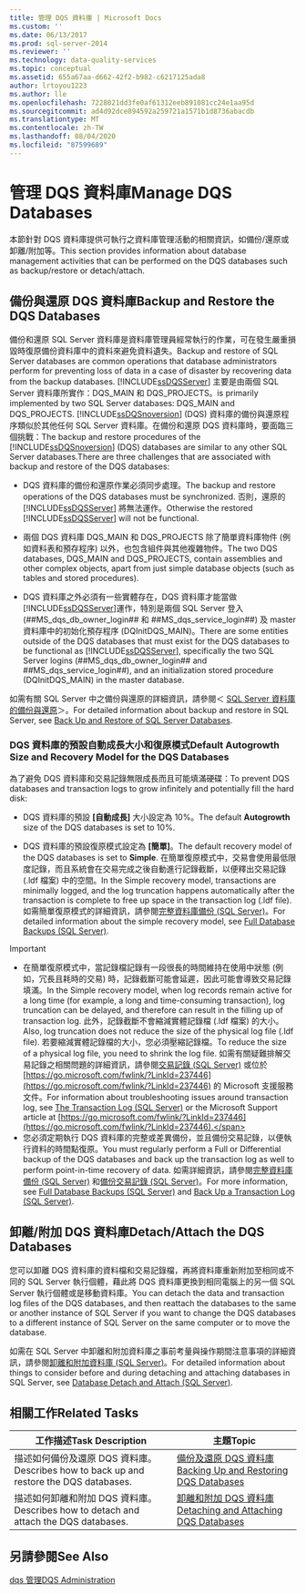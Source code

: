 ```yaml
---
title: 管理 DQS 資料庫 | Microsoft Docs
ms.custom: ''
ms.date: 06/13/2017
ms.prod: sql-server-2014
ms.reviewer: ''
ms.technology: data-quality-services
ms.topic: conceptual
ms.assetid: 655a67aa-d662-42f2-b982-c6217125ada8
author: lrtoyou1223
ms.author: lle
ms.openlocfilehash: 7228021dd3fe0af61312eeb891081cc24e1aa95d
ms.sourcegitcommit: ad4d92dce894592a259721a1571b1d8736abacdb
ms.translationtype: MT
ms.contentlocale: zh-TW
ms.lasthandoff: 08/04/2020
ms.locfileid: "87599689"
---
```

# <a name="manage-dqs-databases"></a><span data-ttu-id="954a0-102">管理 DQS 資料庫</span><span class="sxs-lookup"><span data-stu-id="954a0-102">Manage DQS Databases</span></span>
  <span data-ttu-id="954a0-103">本節針對 DQS 資料庫提供可執行之資料庫管理活動的相關資訊，如備份/還原或卸離/附加等。</span><span class="sxs-lookup"><span data-stu-id="954a0-103">This section provides information about database management activities that can be performed on the DQS databases such as backup/restore or detach/attach.</span></span>  
  
##  <a name="backup-and-restore-the-dqs-databases"></a><a name="BackupRestore"></a> <span data-ttu-id="954a0-104">備份與還原 DQS 資料庫</span><span class="sxs-lookup"><span data-stu-id="954a0-104">Backup and Restore the DQS Databases</span></span>  
 <span data-ttu-id="954a0-105">備份和還原 SQL Server 資料庫是資料庫管理員經常執行的作業，可在發生嚴重損毀時復原備份資料庫中的資料來避免資料遺失。</span><span class="sxs-lookup"><span data-stu-id="954a0-105">Backup and restore of SQL Server databases are common operations that database administrators perform for preventing loss of data in a case of disaster by recovering data from the backup databases.</span></span> [!INCLUDE[ssDQSServer](../includes/ssdqsserver-md.md)] <span data-ttu-id="954a0-106">主要是由兩個 SQL Server 資料庫所實作：DQS_MAIN 和 DQS_PROJECTS。</span><span class="sxs-lookup"><span data-stu-id="954a0-106">is primarily implemented by two SQL Server databases: DQS_MAIN and DQS_PROJECTS.</span></span> <span data-ttu-id="954a0-107">[!INCLUDE[ssDQSnoversion](../includes/ssdqsnoversion-md.md)] (DQS) 資料庫的備份與還原程序類似於其他任何 SQL Server 資料庫。在備份和還原 DQS 資料庫時，要面臨三個挑戰：</span><span class="sxs-lookup"><span data-stu-id="954a0-107">The backup and restore procedures of the [!INCLUDE[ssDQSnoversion](../includes/ssdqsnoversion-md.md)] (DQS) databases are similar to any other SQL Server databases.There are three challenges that are associated with backup and restore of the DQS databases:</span></span>  
  
-   <span data-ttu-id="954a0-108">DQS 資料庫的備份和還原作業必須同步處理。</span><span class="sxs-lookup"><span data-stu-id="954a0-108">The backup and restore operations of the DQS databases must be synchronized.</span></span> <span data-ttu-id="954a0-109">否則，還原的 [!INCLUDE[ssDQSServer](../includes/ssdqsserver-md.md)] 將無法運作。</span><span class="sxs-lookup"><span data-stu-id="954a0-109">Otherwise the restored [!INCLUDE[ssDQSServer](../includes/ssdqsserver-md.md)] will not be functional.</span></span>  
  
-   <span data-ttu-id="954a0-110">兩個 DQS 資料庫 DQS_MAIN 和 DQS_PROJECTS 除了簡單資料庫物件 (例如資料表和預存程序) 以外，也包含組件與其他複雜物件。</span><span class="sxs-lookup"><span data-stu-id="954a0-110">The two DQS databases, DQS_MAIN and DQS_PROJECTS, contain assemblies and other complex objects, apart from just simple database objects (such as tables and stored procedures).</span></span>  
  
-   <span data-ttu-id="954a0-111">DQS 資料庫之外必須有一些實體存在，DQS 資料庫才能當做 [!INCLUDE[ssDQSServer](../includes/ssdqsserver-md.md)]運作，特別是兩個 SQL Server 登入 (##MS_dqs_db_owner_login## 和 ##MS_dqs_service_login##) 及 master 資料庫中的初始化預存程序 (DQInitDQS_MAIN)。</span><span class="sxs-lookup"><span data-stu-id="954a0-111">There are some entities outside of the DQS databases that must exist for the DQS databases to be functional as [!INCLUDE[ssDQSServer](../includes/ssdqsserver-md.md)], specifically the two SQL Server logins (##MS_dqs_db_owner_login## and ##MS_dqs_service_login##), and an initialization stored procedure (DQInitDQS_MAIN) in the master database.</span></span>  
  
 <span data-ttu-id="954a0-112">如需有關 SQL Server 中之備份與還原的詳細資訊，請參閱＜ [SQL Server 資料庫的備份與還原](../relational-databases/backup-restore/back-up-and-restore-of-sql-server-databases.md)＞。</span><span class="sxs-lookup"><span data-stu-id="954a0-112">For detailed information about backup and restore in SQL Server, see [Back Up and Restore of SQL Server Databases](../relational-databases/backup-restore/back-up-and-restore-of-sql-server-databases.md).</span></span>  
  
### <a name="default-autogrowth-size-and-recovery-model-for-the-dqs-databases"></a><span data-ttu-id="954a0-113">DQS 資料庫的預設自動成長大小和復原模式</span><span class="sxs-lookup"><span data-stu-id="954a0-113">Default Autogrowth Size and Recovery Model for the DQS Databases</span></span>  
 <span data-ttu-id="954a0-114">為了避免 DQS 資料庫和交易記錄無限成長而且可能填滿硬碟：</span><span class="sxs-lookup"><span data-stu-id="954a0-114">To prevent DQS databases and transaction logs to grow infinitely and potentially fill the hard disk:</span></span>  
  
-   <span data-ttu-id="954a0-115">DQS 資料庫的預設 **[自動成長]** 大小設定為 10%。</span><span class="sxs-lookup"><span data-stu-id="954a0-115">The default **Autogrowth** size of the DQS databases is set to 10%.</span></span>  
  
-   <span data-ttu-id="954a0-116">DQS 資料庫的預設復原模式設定為 **[簡單]**。</span><span class="sxs-lookup"><span data-stu-id="954a0-116">The default recovery model of the DQS databases is set to **Simple**.</span></span> <span data-ttu-id="954a0-117">在簡單復原模式中，交易會使用最低限度記錄，而且系統會在交易完成之後自動進行記錄截斷，以便釋出交易記錄 (.ldf 檔案) 中的空間。</span><span class="sxs-lookup"><span data-stu-id="954a0-117">In the Simple recovery model, transactions are minimally logged, and the log truncation happens automatically after the transaction is complete to free up space in the transaction log (.ldf file).</span></span> <span data-ttu-id="954a0-118">如需簡單復原模式的詳細資訊，請參閱[完整資料庫備份 &#40;SQL Server&#41;](../relational-databases/backup-restore/full-database-backups-sql-server.md)。</span><span class="sxs-lookup"><span data-stu-id="954a0-118">For detailed information about the simple recovery model, see [Full Database Backups &#40;SQL Server&#41;](../relational-databases/backup-restore/full-database-backups-sql-server.md).</span></span>  
  
> [!IMPORTANT]
>  -   <span data-ttu-id="954a0-119">在簡單復原模式中，當記錄檔記錄有一段很長的時間維持在使用中狀態 (例如，冗長且耗時的交易) 時，記錄截斷可能會延遲，因此可能會導致交易記錄填滿。</span><span class="sxs-lookup"><span data-stu-id="954a0-119">In the Simple recovery model, when log records remain active for a long time (for example, a long and time-consuming transaction), log truncation can be delayed, and therefore can result in the filling up of transaction log.</span></span> <span data-ttu-id="954a0-120">此外，記錄截斷不會縮減實體記錄檔 (.ldf 檔案) 的大小。</span><span class="sxs-lookup"><span data-stu-id="954a0-120">Also, log truncation does not reduce the size of the physical log file (.ldf file).</span></span> <span data-ttu-id="954a0-121">若要縮減實體記錄檔的大小，您必須壓縮記錄檔。</span><span class="sxs-lookup"><span data-stu-id="954a0-121">To reduce the size of a physical log file, you need to shrink the log file.</span></span> <span data-ttu-id="954a0-122">如需有關疑難排解交易記錄之相關問題的詳細資訊，請參閱[交易記錄 &#40;SQL Server&#41;](../relational-databases/logs/the-transaction-log-sql-server.md) 或位於 [https://go.microsoft.com/fwlink/?LinkId=237446](https://go.microsoft.com/fwlink/?LinkId=237446) 的 Microsoft 支援服務文件。</span><span class="sxs-lookup"><span data-stu-id="954a0-122">For information about troubleshooting issues around transaction log, see [The Transaction Log &#40;SQL Server&#41;](../relational-databases/logs/the-transaction-log-sql-server.md) or the Microsoft Support article at [https://go.microsoft.com/fwlink/?LinkId=237446](https://go.microsoft.com/fwlink/?LinkId=237446).</span></span>  
> -   <span data-ttu-id="954a0-123">您必須定期執行 DQS 資料庫的完整或差異備份，並且備份交易記錄，以便執行資料的時間點復原。</span><span class="sxs-lookup"><span data-stu-id="954a0-123">You must regularly perform a Full or Differential backup of the DQS databases and back up the transaction log as well to perform point-in-time recovery of data.</span></span> <span data-ttu-id="954a0-124">如需詳細資訊，請參閱[完整資料庫備份 &#40;SQL Server&#41;](../relational-databases/backup-restore/full-database-backups-sql-server.md) 和[備份交易記錄 &#40;SQL Server&#41;](../relational-databases/backup-restore/back-up-a-transaction-log-sql-server.md)。</span><span class="sxs-lookup"><span data-stu-id="954a0-124">For more information, see [Full Database Backups &#40;SQL Server&#41;](../relational-databases/backup-restore/full-database-backups-sql-server.md) and [Back Up a Transaction Log &#40;SQL Server&#41;](../relational-databases/backup-restore/back-up-a-transaction-log-sql-server.md).</span></span>  
  
##  <a name="detachattach-the-dqs-databases"></a><a name="DetachAttach"></a><span data-ttu-id="954a0-125">卸離/附加 DQS 資料庫</span><span class="sxs-lookup"><span data-stu-id="954a0-125">Detach/Attach the DQS Databases</span></span>  
 <span data-ttu-id="954a0-126">您可以卸離 DQS 資料庫的資料檔和交易記錄檔，再將資料庫重新附加至相同或不同的 SQL Server 執行個體，藉此將 DQS 資料庫更換到相同電腦上的另一個 SQL Server 執行個體或是移動資料庫。</span><span class="sxs-lookup"><span data-stu-id="954a0-126">You can detach the data and transaction log files of the DQS databases, and then reattach the databases to the same or another instance of SQL Server if you want to change the DQS databases to a different instance of SQL Server on the same computer or to move the database.</span></span>  
  
 <span data-ttu-id="954a0-127">如需在 SQL Server 中卸離和附加資料庫之事前考量與操作期間注意事項的詳細資訊，請參閱[卸離和附加資料庫 &#40;SQL Server&#41;](../relational-databases/databases/database-detach-and-attach-sql-server.md)。</span><span class="sxs-lookup"><span data-stu-id="954a0-127">For detailed information about things to consider before and during detaching and attaching databases in SQL Server, see [Database Detach and Attach &#40;SQL Server&#41;](../relational-databases/databases/database-detach-and-attach-sql-server.md).</span></span>  
  
## <a name="related-tasks"></a><span data-ttu-id="954a0-128">相關工作</span><span class="sxs-lookup"><span data-stu-id="954a0-128">Related Tasks</span></span>  
  
|<span data-ttu-id="954a0-129">工作描述</span><span class="sxs-lookup"><span data-stu-id="954a0-129">Task Description</span></span>|<span data-ttu-id="954a0-130">主題</span><span class="sxs-lookup"><span data-stu-id="954a0-130">Topic</span></span>|  
|----------------------|-----------|  
|<span data-ttu-id="954a0-131">描述如何備份及還原 DQS 資料庫。</span><span class="sxs-lookup"><span data-stu-id="954a0-131">Describes how to back up and restore the DQS databases.</span></span>|[<span data-ttu-id="954a0-132">備份及還原 DQS 資料庫</span><span class="sxs-lookup"><span data-stu-id="954a0-132">Backing Up and Restoring DQS Databases</span></span>](../../2014/data-quality-services/backing-up-and-restoring-dqs-databases.md)|  
|<span data-ttu-id="954a0-133">描述如何卸離和附加 DQS 資料庫。</span><span class="sxs-lookup"><span data-stu-id="954a0-133">Describes how to detach and attach the DQS databases.</span></span>|[<span data-ttu-id="954a0-134">卸離和附加 DQS 資料庫</span><span class="sxs-lookup"><span data-stu-id="954a0-134">Detaching and Attaching DQS Databases</span></span>](../../2014/data-quality-services/detaching-and-attaching-dqs-databases.md)|  
  
## <a name="see-also"></a><span data-ttu-id="954a0-135">另請參閱</span><span class="sxs-lookup"><span data-stu-id="954a0-135">See Also</span></span>  
 [<span data-ttu-id="954a0-136">dqs 管理</span><span class="sxs-lookup"><span data-stu-id="954a0-136">DQS Administration</span></span>](../../2014/data-quality-services/dqs-administration.md)  
  
  
